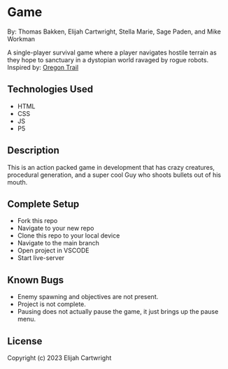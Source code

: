 # Game

By: Thomas Bakken, Elijah Cartwright, Stella Marie, Sage Paden, and Mike Workman

A single-player survival game where a player navigates hostile terrain as they hope to sanctuary in a dystopian world ravaged by rogue robots.
Inspired by: [Oregon Trail](https://www.youtube.com/watch?v=FfbGEP087HM)

## **Technologies Used**

- HTML
- CSS
- JS
- P5

## **Description**
This is an action packed game in development that has crazy creatures, procedural generation, and a super cool Guy who shoots bullets out of his mouth.


## **Complete Setup**
- Fork this repo
- Navigate to your new repo
- Clone this repo to your local device
- Navigate to the main branch
- Open project in VSCODE
- Start live-server 

## **Known Bugs**
- Enemy spawning and objectives are not present.
- Project is not complete.
- Pausing does not actually pause the game, it just brings up the pause menu.

## **License**

Copyright (c) 2023 Elijah Cartwright
